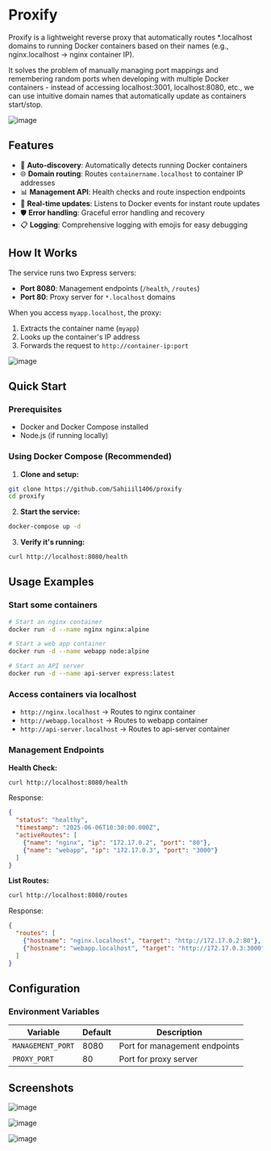 # Proxify

Proxify is a lightweight reverse proxy that automatically routes *.localhost domains to running Docker containers based on their names (e.g., nginx.localhost → nginx container IP).

It solves the problem of manually managing port mappings and remembering random ports when developing with multiple Docker containers - instead of accessing localhost:3001, localhost:8080, etc., we can use intuitive domain names that automatically update as containers start/stop.

![image](https://github.com/user-attachments/assets/3973378b-ea63-46c1-92d3-3010cbb17415)

## Features

- 🔄 **Auto-discovery**: Automatically detects running Docker containers
- 🌐 **Domain routing**: Routes `containername.localhost` to container IP addresses
- 📊 **Management API**: Health checks and route inspection endpoints
- 🔧 **Real-time updates**: Listens to Docker events for instant route updates
- 🛡️ **Error handling**: Graceful error handling and recovery
- 📋 **Logging**: Comprehensive logging with emojis for easy debugging

## How It Works

The service runs two Express servers:
- **Port 8080**: Management endpoints (`/health`, `/routes`)
- **Port 80**: Proxy server for `*.localhost` domains

When you access `myapp.localhost`, the proxy:
1. Extracts the container name (`myapp`)
2. Looks up the container's IP address
3. Forwards the request to `http://container-ip:port`

![image](https://github.com/user-attachments/assets/25eb8794-9c32-4da4-aed6-7b56a5706c56)


## Quick Start

### Prerequisites
- Docker and Docker Compose installed
- Node.js (if running locally)

### Using Docker Compose (Recommended)

1. **Clone and setup:**
```bash
git clone https://github.com/Sahiiil1406/proxify
cd proxify
```

2. **Start the service:**
```bash
docker-compose up -d
```

3. **Verify it's running:**
```bash
curl http://localhost:8080/health
```

## Usage Examples
### Start some containers
```bash
# Start an nginx container
docker run -d --name nginx nginx:alpine

# Start a web app container
docker run -d --name webapp node:alpine

# Start an API server
docker run -d --name api-server express:latest
```

### Access containers via localhost
- `http://nginx.localhost` → Routes to nginx container
- `http://webapp.localhost` → Routes to webapp container  
- `http://api-server.localhost` → Routes to api-server container

### Management Endpoints

**Health Check:**
```bash
curl http://localhost:8080/health
```
Response:
```json
{
  "status": "healthy",
  "timestamp": "2025-06-06T10:30:00.000Z",
  "activeRoutes": [
    {"name": "nginx", "ip": "172.17.0.2", "port": "80"},
    {"name": "webapp", "ip": "172.17.0.3", "port": "3000"}
  ]
}
```

**List Routes:**
```bash
curl http://localhost:8080/routes
```
Response:
```json
{
  "routes": [
    {"hostname": "nginx.localhost", "target": "http://172.17.0.2:80"},
    {"hostname": "webapp.localhost", "target": "http://172.17.0.3:3000"}
  ]
}
```

## Configuration

### Environment Variables

| Variable | Default | Description |
|----------|---------|-------------|
| `MANAGEMENT_PORT` | 8080 | Port for management endpoints |
| `PROXY_PORT` | 80 | Port for proxy server |


## Screenshots
![image](https://github.com/user-attachments/assets/e333ee44-c81e-46b1-9964-5ac4960aeb73)

![image](https://github.com/user-attachments/assets/69c3d758-aae5-4684-8a43-92f3a2e41b1f)

![image](https://github.com/user-attachments/assets/68e2cacb-b014-4db1-ba43-672e17934ae1)



